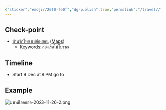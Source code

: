 ```yaml
---
{"sticker":"emoji//26f0-fe0f","dg-publish":true,"permalink":"/travel//","dgPassFrontmatter":true}
---
```


## Check-point
- [บ้านรักไทย แม่ฮ่องสอน](https://www.sanook.com/travel/1435997/) ([Maps](https://maps.app.goo.gl/uZT9F3UnPpWavPgs8))
	- Keywords: ล่องเรือไม้โบราณ
## Timeline
- Start 9 Dec at 8 PM go to 
## Example
![มาเหนือออออ-2023-11-26-2.png](/img/user/Attachments/%E0%B8%A1%E0%B8%B2%E0%B9%80%E0%B8%AB%E0%B8%99%E0%B8%B7%E0%B8%AD%E0%B8%AD%E0%B8%AD%E0%B8%AD%E0%B8%AD-2023-11-26-2.png)